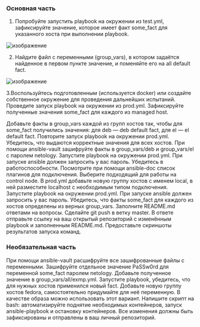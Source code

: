 ### Основная часть

1. Попробуйте запустить playbook на окружении из test.yml, зафиксируйте значение, которое имеет факт some_fact для указанного хоста при выполнении playbook.
   
![изображение](https://github.com/user-attachments/assets/609f5cd7-0ab5-4771-b68b-eec8d6a91436)

2. Найдите файл с переменными (group_vars), в котором задаётся найденное в первом пункте значение, и поменяйте его на all default fact.

![изображение](https://github.com/user-attachments/assets/be302ad4-7fba-40cf-977f-5606636e24eb)

3.Воспользуйтесь подготовленным (используется docker) или создайте собственное окружение для проведения дальнейших испытаний.
Проведите запуск playbook на окружении из prod.yml. Зафиксируйте полученные значения some_fact для каждого из managed host.

Добавьте факты в group_vars каждой из групп хостов так, чтобы для some_fact получились значения: для deb — deb default fact, для el — el default fact.
    Повторите запуск playbook на окружении prod.yml. Убедитесь, что выдаются корректные значения для всех хостов.
    При помощи ansible-vault зашифруйте факты в group_vars/deb и group_vars/el с паролем netology.
    Запустите playbook на окружении prod.yml. При запуске ansible должен запросить у вас пароль. Убедитесь в работоспособности.
    Посмотрите при помощи ansible-doc список плагинов для подключения. Выберите подходящий для работы на control node.
    В prod.yml добавьте новую группу хостов с именем local, в ней разместите localhost с необходимым типом подключения.
    Запустите playbook на окружении prod.yml. При запуске ansible должен запросить у вас пароль. Убедитесь, что факты some_fact для каждого из хостов определены из верных group_vars.
    Заполните README.md ответами на вопросы. Сделайте git push в ветку master. В ответе отправьте ссылку на ваш открытый репозиторий с изменённым playbook и заполненным README.md.
    Предоставьте скриншоты результатов запуска команд.

### Необязательная часть

При помощи ansible-vault расшифруйте все зашифрованные файлы с переменными.
    Зашифруйте отдельное значение PaSSw0rd для переменной some_fact паролем netology. Добавьте полученное значение в group_vars/all/exmp.yml.
    Запустите playbook, убедитесь, что для нужных хостов применился новый fact.
    Добавьте новую группу хостов fedora, самостоятельно придумайте для неё переменную. В качестве образа можно использовать этот вариант.
    Напишите скрипт на bash: автоматизируйте поднятие необходимых контейнеров, запуск ansible-playbook и остановку контейнеров.
    Все изменения должны быть зафиксированы и отправлены в ваш личный репозиторий.
